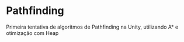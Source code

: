 # Pathfinding
Primeira tentativa de algoritmos de Pathfinding na Unity, utilizando A* e otimização com Heap
